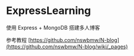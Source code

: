 # ExpressLearning

使用 Express + MongoDB 搭建多人博客  

参考教程 [https://github.com/nswbmw/N-blog](https://github.com/nswbmw/N-blog/wiki/_pages)

